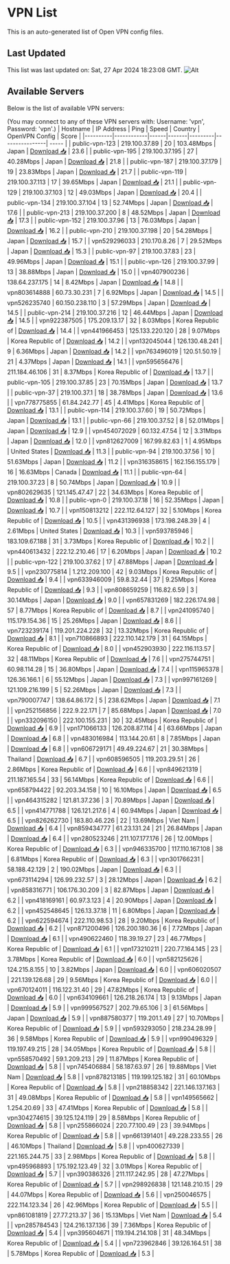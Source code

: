 # VPN List

This is an auto-generated list of Open VPN config files.

## Last Updated

This list was last updated on: Sat, 27 Apr 2024 18:23:08 GMT.
![Alt](https://repobeats.axiom.co/api/embed/186b98318ef1479477931607c1ad7d823f12451f.svg "Repobeats analytics image")

## Available Servers

Below is the list of available VPN servers:

(You may connect to any of these VPN servers with: Username: 'vpn', Password: 'vpn'.)
| Hostname | IP Address | Ping | Speed | Country | OpenVPN Config | Score |
|----------|------------|------|-------|---------|----------------| ----- |
| public-vpn-123 | 219.100.37.89 | 20 | 103.48Mbps | Japan | [Download 📥](./configs/server_0_JP.ovpn) | 23.6 |
| public-vpn-195 | 219.100.37.195 | 27 | 40.28Mbps | Japan | [Download 📥](./configs/server_1_JP.ovpn) | 21.8 |
| public-vpn-187 | 219.100.37.179 | 19 | 23.83Mbps | Japan | [Download 📥](./configs/server_2_JP.ovpn) | 21.7 |
| public-vpn-119 | 219.100.37.113 | 17 | 39.65Mbps | Japan | [Download 📥](./configs/server_3_JP.ovpn) | 21.1 |
| public-vpn-129 | 219.100.37.103 | 12 | 49.03Mbps | Japan | [Download 📥](./configs/server_4_JP.ovpn) | 20.4 |
| public-vpn-134 | 219.100.37.104 | 13 | 52.74Mbps | Japan | [Download 📥](./configs/server_5_JP.ovpn) | 17.6 |
| public-vpn-213 | 219.100.37.200 | 8 | 48.52Mbps | Japan | [Download 📥](./configs/server_6_JP.ovpn) | 17.3 |
| public-vpn-152 | 219.100.37.96 | 13 | 76.03Mbps | Japan | [Download 📥](./configs/server_7_JP.ovpn) | 16.2 |
| public-vpn-210 | 219.100.37.198 | 20 | 54.28Mbps | Japan | [Download 📥](./configs/server_8_JP.ovpn) | 15.7 |
| vpn529296033 | 210.170.8.26 | 7 | 29.52Mbps | Japan | [Download 📥](./configs/server_9_JP.ovpn) | 15.3 |
| public-vpn-97 | 219.100.37.83 | 23 | 49.96Mbps | Japan | [Download 📥](./configs/server_10_JP.ovpn) | 15.1 |
| public-vpn-126 | 219.100.37.99 | 13 | 38.88Mbps | Japan | [Download 📥](./configs/server_11_JP.ovpn) | 15.0 |
| vpn407900236 | 138.64.237.175 | 14 | 8.42Mbps | Japan | [Download 📥](./configs/server_12_JP.ovpn) | 14.8 |
| vpn803614888 | 60.73.30.231 | 7 | 6.92Mbps | Japan | [Download 📥](./configs/server_13_JP.ovpn) | 14.5 |
| vpn526235740 | 60.150.238.110 | 3 | 57.29Mbps | Japan | [Download 📥](./configs/server_14_JP.ovpn) | 14.5 |
| public-vpn-214 | 219.100.37.216 | 12 | 46.44Mbps | Japan | [Download 📥](./configs/server_15_JP.ovpn) | 14.5 |
| vpn922387505 | 175.209.13.17 | 32 | 8.03Mbps | Korea Republic of | [Download 📥](./configs/server_16_KR.ovpn) | 14.4 |
| vpn441966453 | 125.133.220.120 | 28 | 9.07Mbps | Korea Republic of | [Download 📥](./configs/server_17_KR.ovpn) | 14.2 |
| vpn132045044 | 126.130.48.241 | 9 | 6.36Mbps | Japan | [Download 📥](./configs/server_18_JP.ovpn) | 14.2 |
| vpn763496019 | 120.51.50.19 | 21 | 4.37Mbps | Japan | [Download 📥](./configs/server_19_JP.ovpn) | 14.1 |
| vpn595656476 | 211.184.46.106 | 31 | 8.37Mbps | Korea Republic of | [Download 📥](./configs/server_20_KR.ovpn) | 13.7 |
| public-vpn-105 | 219.100.37.85 | 23 | 70.15Mbps | Japan | [Download 📥](./configs/server_21_JP.ovpn) | 13.7 |
| public-vpn-37 | 219.100.37.1 | 18 | 38.78Mbps | Japan | [Download 📥](./configs/server_22_JP.ovpn) | 13.6 |
| vpn778775855 | 61.84.242.77 | 45 | 4.41Mbps | Korea Republic of | [Download 📥](./configs/server_23_KR.ovpn) | 13.1 |
| public-vpn-114 | 219.100.37.60 | 19 | 50.72Mbps | Japan | [Download 📥](./configs/server_24_JP.ovpn) | 13.1 |
| public-vpn-66 | 219.100.37.52 | 8 | 52.01Mbps | Japan | [Download 📥](./configs/server_25_JP.ovpn) | 12.9 |
| vpn454072029 | 60.132.47.54 | 12 | 3.31Mbps | Japan | [Download 📥](./configs/server_26_JP.ovpn) | 12.0 |
| vpn812627009 | 167.99.82.63 | 1 | 4.95Mbps | United States | [Download 📥](./configs/server_27_US.ovpn) | 11.3 |
| public-vpn-94 | 219.100.37.56 | 10 | 51.63Mbps | Japan | [Download 📥](./configs/server_28_JP.ovpn) | 11.2 |
| vpn316358615 | 162.156.155.179 | 16 | 16.63Mbps | Canada | [Download 📥](./configs/server_29_CA.ovpn) | 11.1 |
| public-vpn-64 | 219.100.37.23 | 8 | 50.74Mbps | Japan | [Download 📥](./configs/server_30_JP.ovpn) | 10.9 |
| vpn802629635 | 121.145.47.47 | 22 | 34.63Mbps | Korea Republic of | [Download 📥](./configs/server_31_KR.ovpn) | 10.8 |
| public-vpn-0 | 219.100.37.18 | 16 | 52.35Mbps | Japan | [Download 📥](./configs/server_32_JP.ovpn) | 10.7 |
| vpn150813212 | 222.112.64.127 | 32 | 5.10Mbps | Korea Republic of | [Download 📥](./configs/server_33_KR.ovpn) | 10.5 |
| vpn431396938 | 173.198.248.39 | 4 | 2.61Mbps | United States | [Download 📥](./configs/server_34_US.ovpn) | 10.3 |
| vpn593785946 | 183.109.67.188 | 31 | 3.73Mbps | Korea Republic of | [Download 📥](./configs/server_35_KR.ovpn) | 10.2 |
| vpn440613432 | 222.12.210.46 | 17 | 6.20Mbps | Japan | [Download 📥](./configs/server_36_JP.ovpn) | 10.2 |
| public-vpn-122 | 219.100.37.62 | 17 | 47.88Mbps | Japan | [Download 📥](./configs/server_37_JP.ovpn) | 9.5 |
| vpn230775814 | 1.212.209.100 | 42 | 9.03Mbps | Korea Republic of | [Download 📥](./configs/server_38_KR.ovpn) | 9.4 |
| vpn633946009 | 59.8.32.44 | 37 | 9.25Mbps | Korea Republic of | [Download 📥](./configs/server_39_KR.ovpn) | 9.3 |
| vpn808659259 | 116.82.6.59 | 3 | 30.14Mbps | Japan | [Download 📥](./configs/server_40_JP.ovpn) | 9.0 |
| vpn657831269 | 182.226.174.98 | 57 | 8.77Mbps | Korea Republic of | [Download 📥](./configs/server_41_KR.ovpn) | 8.7 |
| vpn241095740 | 115.179.154.36 | 15 | 25.26Mbps | Japan | [Download 📥](./configs/server_42_JP.ovpn) | 8.6 |
| vpn723239174 | 119.201.224.228 | 32 | 13.32Mbps | Korea Republic of | [Download 📥](./configs/server_43_KR.ovpn) | 8.1 |
| vpn710866893 | 222.110.142.179 | 31 | 64.15Mbps | Korea Republic of | [Download 📥](./configs/server_44_KR.ovpn) | 8.0 |
| vpn452903930 | 222.116.113.57 | 32 | 48.11Mbps | Korea Republic of | [Download 📥](./configs/server_45_KR.ovpn) | 7.6 |
| vpn275744751 | 60.98.114.28 | 15 | 36.80Mbps | Japan | [Download 📥](./configs/server_46_JP.ovpn) | 7.4 |
| vpn115965378 | 126.36.166.1 | 6 | 55.12Mbps | Japan | [Download 📥](./configs/server_47_JP.ovpn) | 7.3 |
| vpn997161269 | 121.109.216.199 | 5 | 52.26Mbps | Japan | [Download 📥](./configs/server_48_JP.ovpn) | 7.3 |
| vpn790007747 | 138.64.86.172 | 5 | 238.62Mbps | Japan | [Download 📥](./configs/server_49_JP.ovpn) | 7.1 |
| vpn252156856 | 222.9.22.171 | 7 | 85.68Mbps | Japan | [Download 📥](./configs/server_50_JP.ovpn) | 7.0 |
| vpn332096150 | 222.100.155.231 | 30 | 32.45Mbps | Korea Republic of | [Download 📥](./configs/server_51_KR.ovpn) | 6.9 |
| vpn171066133 | 126.208.87.114 | 4 | 63.66Mbps | Japan | [Download 📥](./configs/server_52_JP.ovpn) | 6.8 |
| vpn483016984 | 113.144.20.61 | 8 | 7.85Mbps | Japan | [Download 📥](./configs/server_53_JP.ovpn) | 6.8 |
| vpn606729171 | 49.49.224.67 | 21 | 30.38Mbps | Thailand | [Download 📥](./configs/server_54_TH.ovpn) | 6.7 |
| vpn608596505 | 119.203.29.51 | 26 | 2.86Mbps | Korea Republic of | [Download 📥](./configs/server_55_KR.ovpn) | 6.6 |
| vpn849621319 | 211.187.165.54 | 33 | 56.14Mbps | Korea Republic of | [Download 📥](./configs/server_56_KR.ovpn) | 6.6 |
| vpn658794422 | 92.203.34.158 | 10 | 16.10Mbps | Japan | [Download 📥](./configs/server_57_JP.ovpn) | 6.5 |
| vpn464315282 | 121.81.37.236 | 3 | 70.89Mbps | Japan | [Download 📥](./configs/server_58_JP.ovpn) | 6.5 |
| vpn414771788 | 126.121.217.6 | 4 | 60.94Mbps | Japan | [Download 📥](./configs/server_59_JP.ovpn) | 6.5 |
| vpn826262730 | 183.80.46.226 | 22 | 13.69Mbps | Viet Nam | [Download 📥](./configs/server_60_VN.ovpn) | 6.4 |
| vpn859434777 | 61.23.131.24 | 21 | 26.84Mbps | Japan | [Download 📥](./configs/server_61_JP.ovpn) | 6.4 |
| vpn280523246 | 211.107.177.176 | 26 | 12.00Mbps | Korea Republic of | [Download 📥](./configs/server_62_KR.ovpn) | 6.3 |
| vpn946335700 | 117.110.167.108 | 38 | 6.81Mbps | Korea Republic of | [Download 📥](./configs/server_63_KR.ovpn) | 6.3 |
| vpn301766231 | 58.188.42.129 | 2 | 190.02Mbps | Japan | [Download 📥](./configs/server_64_JP.ovpn) | 6.3 |
| vpn673114294 | 126.99.232.57 | 3 | 28.12Mbps | Japan | [Download 📥](./configs/server_65_JP.ovpn) | 6.2 |
| vpn858316771 | 106.176.30.209 | 3 | 82.87Mbps | Japan | [Download 📥](./configs/server_66_JP.ovpn) | 6.2 |
| vpn418169161 | 60.97.3.123 | 4 | 20.90Mbps | Japan | [Download 📥](./configs/server_67_JP.ovpn) | 6.2 |
| vpn452548645 | 126.13.37.18 | 11 | 6.80Mbps | Japan | [Download 📥](./configs/server_68_JP.ovpn) | 6.2 |
| vpn622594674 | 222.110.98.53 | 28 | 9.20Mbps | Korea Republic of | [Download 📥](./configs/server_69_KR.ovpn) | 6.2 |
| vpn871200496 | 126.200.180.36 | 6 | 7.72Mbps | Japan | [Download 📥](./configs/server_70_JP.ovpn) | 6.1 |
| vpn490622460 | 118.39.19.27 | 23 | 46.77Mbps | Korea Republic of | [Download 📥](./configs/server_71_KR.ovpn) | 6.1 |
| vpn173210211 | 220.77.164.145 | 23 | 3.78Mbps | Korea Republic of | [Download 📥](./configs/server_72_KR.ovpn) | 6.0 |
| vpn582125626 | 124.215.8.155 | 10 | 3.82Mbps | Japan | [Download 📥](./configs/server_73_JP.ovpn) | 6.0 |
| vpn606020507 | 221.139.126.68 | 29 | 9.56Mbps | Korea Republic of | [Download 📥](./configs/server_74_KR.ovpn) | 6.0 |
| vpn670124011 | 116.122.31.40 | 29 | 47.82Mbps | Korea Republic of | [Download 📥](./configs/server_75_KR.ovpn) | 6.0 |
| vpn634109661 | 126.218.26.174 | 13 | 9.13Mbps | Japan | [Download 📥](./configs/server_76_JP.ovpn) | 5.9 |
| vpn999567527 | 202.79.65.106 | 3 | 61.56Mbps | Japan | [Download 📥](./configs/server_77_JP.ovpn) | 5.9 |
| vpn887580377 | 119.201.1.49 | 27 | 10.70Mbps | Korea Republic of | [Download 📥](./configs/server_78_KR.ovpn) | 5.9 |
| vpn593293050 | 218.234.28.99 | 36 | 9.58Mbps | Korea Republic of | [Download 📥](./configs/server_79_KR.ovpn) | 5.9 |
| vpn990496329 | 119.197.49.215 | 28 | 34.05Mbps | Korea Republic of | [Download 📥](./configs/server_80_KR.ovpn) | 5.8 |
| vpn558570492 | 59.1.209.213 | 29 | 11.87Mbps | Korea Republic of | [Download 📥](./configs/server_81_KR.ovpn) | 5.8 |
| vpn745406884 | 58.187.63.97 | 26 | 19.88Mbps | Viet Nam | [Download 📥](./configs/server_82_VN.ovpn) | 5.8 |
| vpn878213185 | 119.199.125.182 | 31 | 60.10Mbps | Korea Republic of | [Download 📥](./configs/server_83_KR.ovpn) | 5.8 |
| vpn218858342 | 221.146.137.163 | 31 | 49.08Mbps | Korea Republic of | [Download 📥](./configs/server_84_KR.ovpn) | 5.8 |
| vpn149565662 | 1.254.20.69 | 33 | 47.41Mbps | Korea Republic of | [Download 📥](./configs/server_85_KR.ovpn) | 5.8 |
| vpn304274615 | 39.125.124.119 | 29 | 8.58Mbps | Korea Republic of | [Download 📥](./configs/server_86_KR.ovpn) | 5.8 |
| vpn255866024 | 220.77.100.49 | 23 | 39.94Mbps | Korea Republic of | [Download 📥](./configs/server_87_KR.ovpn) | 5.8 |
| vpn661391401 | 49.228.233.55 | 26 | 46.10Mbps | Thailand | [Download 📥](./configs/server_88_TH.ovpn) | 5.8 |
| vpn400627339 | 221.165.244.75 | 33 | 2.98Mbps | Korea Republic of | [Download 📥](./configs/server_89_KR.ovpn) | 5.8 |
| vpn495968893 | 175.192.123.49 | 32 | 3.01Mbps | Korea Republic of | [Download 📥](./configs/server_90_KR.ovpn) | 5.7 |
| vpn390386326 | 211.117.242.95 | 28 | 47.27Mbps | Korea Republic of | [Download 📥](./configs/server_91_KR.ovpn) | 5.7 |
| vpn298926838 | 121.148.210.15 | 29 | 44.07Mbps | Korea Republic of | [Download 📥](./configs/server_92_KR.ovpn) | 5.6 |
| vpn250046575 | 222.114.123.34 | 26 | 42.96Mbps | Korea Republic of | [Download 📥](./configs/server_93_KR.ovpn) | 5.5 |
| vpn861081819 | 27.77.213.37 | 36 | 15.13Mbps | Viet Nam | [Download 📥](./configs/server_94_VN.ovpn) | 5.4 |
| vpn285784543 | 124.216.137.136 | 39 | 7.36Mbps | Korea Republic of | [Download 📥](./configs/server_95_KR.ovpn) | 5.4 |
| vpn395604671 | 119.194.214.108 | 31 | 48.34Mbps | Korea Republic of | [Download 📥](./configs/server_96_KR.ovpn) | 5.4 |
| vpn723962846 | 39.126.164.51 | 38 | 5.78Mbps | Korea Republic of | [Download 📥](./configs/server_97_KR.ovpn) | 5.3 |
